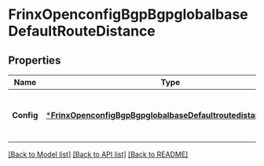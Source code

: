 # FrinxOpenconfigBgpBgpglobalbaseDefaultRouteDistance

## Properties
Name | Type | Description | Notes
------------ | ------------- | ------------- | -------------
**Config** | [***FrinxOpenconfigBgpBgpglobalbaseDefaultroutedistanceConfig**](frinx.openconfig.bgp.bgpglobalbase.defaultroutedistance.Config.md) | Optional[Configuration parameters relating to the default route distance] REF:Optional.empty | [optional] [default to null]

[[Back to Model list]](../README.md#documentation-for-models) [[Back to API list]](../README.md#documentation-for-api-endpoints) [[Back to README]](../README.md)


